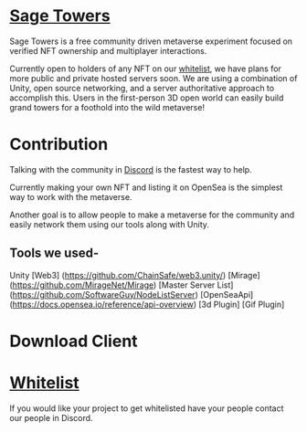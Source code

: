 # [Sage Towers](https://sagetowers.com)
Sage Towers is a free community driven metaverse experiment focused on verified NFT ownership and multiplayer interactions.

Currently open to holders of any NFT on our [whitelist](https://github.com/Amazastrophic/Sage-Towers/blob/main/Whitelist.md), we have plans for more public and private hosted servers soon. We are using a combination of Unity, open source networking, and a server authoritative approach to accomplish this. Users in the first-person 3D open world can easily build grand towers for a foothold into the wild metaverse!

# Contribution
Talking with the community in [Discord](https://discord.gg/sagetowers) is the fastest way to help.

Currently making your own NFT and listing it on OpenSea is the simplest way to work with the metaverse.

Another goal is to allow people to make a metaverse for the community and easily network them using our tools along with Unity.

## Tools we used-
Unity
[Web3] (https://github.com/ChainSafe/web3.unity/)
[Mirage] (https://github.com/MirageNet/Mirage)
[Master Server List] (https://github.com/SoftwareGuy/NodeListServer)
[OpenSeaApi] (https://docs.opensea.io/reference/api-overview)
[3d Plugin]
[Gif Plugin]


# Download Client

# [Whitelist](https://github.com/Amazastrophic/Sage-Towers/blob/main/Whitelist.md)
If you would like your project to get whitelisted have your people contact our people in Discord.
